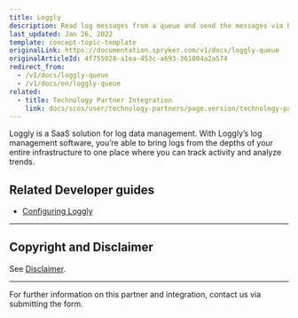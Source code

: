 ```yaml
---
title: Loggly
description: Read log messages from a queue and send the messages via https by integrating Loggly into the Spryker Commerce OS.
last_updated: Jan 26, 2022
template: concept-topic-template
originalLink: https://documentation.spryker.com/v1/docs/loggly-queue
originalArticleId: 4f755928-a1ea-453c-a693-361004a2a574
redirect_from:
  - /v1/docs/loggly-queue
  - /v1/docs/en/loggly-queue
related:
  - title: Technology Partner Integration
    link: docs/scos/user/technology-partners/page.version/technology-partners.html
---
```


Loggly is a SaaS solution for log data management. With Loggly’s log management software, you’re able to bring logs from the depths of your entire infrastructure to one place where you can track activity and analyze trends. 

## Related Developer guides

* [Configuring Loggly](/docs/scos/dev/technology-partner-guides/{{page.version}}/operational-tools-monitoring-legal-etc/loggly/configuring-loggly.html)

---

## Copyright and Disclaimer

See [Disclaimer](https://github.com/spryker/spryker-documentation).

---
For further information on this partner and integration, contact us via submitting the form.

<div class="hubspot-form js-hubspot-form" data-portal-id="2770802" data-form-id="163e11fb-e833-4638-86ae-a2ca4b929a41" id="hubspot-1"></div>
